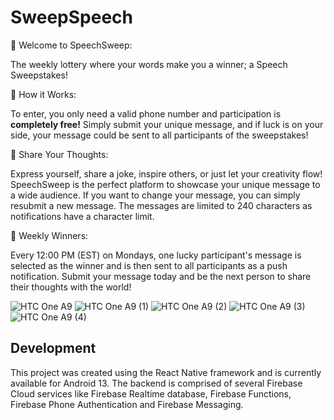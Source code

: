 # SweepSpeech

🎉 Welcome to SpeechSweep: 

The weekly lottery where your words make you a winner; a Speech Sweepstakes!

🌟 How it Works:

To enter, you only need a valid phone number and participation is **completely free!** Simply submit your unique message, and if luck is on your side, your message could be sent to all participants of the sweepstakes!

💬 Share Your Thoughts:

Express yourself, share a joke, inspire others, or just let your creativity flow! SpeechSweep is the perfect platform to showcase your unique message to a wide audience. If you want to change your message, you can simply resubmit a new message. The messages are limited to 240 characters as notifications have a character limit.

🎁 Weekly Winners:

Every 12:00 PM (EST) on Mondays, one lucky participant's message is selected as the winner and is then sent to all participants as a push notification. Submit your message today and be the next person to share their thoughts with the world!

![HTC One A9](https://github.com/gssetia/SpeechSweep/assets/38819226/3f1d7e8b-9446-49b1-9fb1-409c20a172f1)
![HTC One A9 (1)](https://github.com/gssetia/SpeechSweep/assets/38819226/bc5f6638-d976-487c-bbfa-49dee12459f5)
![HTC One A9 (2)](https://github.com/gssetia/SpeechSweep/assets/38819226/d40108b4-7803-4b37-9306-dea7cb13a986)
![HTC One A9 (3)](https://github.com/gssetia/SpeechSweep/assets/38819226/ec932af7-7f96-4b0c-8344-e1c8b6adc438)
![HTC One A9 (4)](https://github.com/gssetia/SpeechSweep/assets/38819226/5159455f-20c1-4f37-a7d9-8359b315875b)


## Development

This project was created using the React Native framework and is currently available for Android 13. The backend is comprised of several Firebase Cloud services like Firebase Realtime database, Firebase Functions, Firebase Phone Authentication and Firebase Messaging. 
